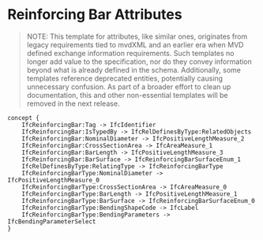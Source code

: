 Reinforcing Bar Attributes
==========================

> NOTE: This template for attributes, like similar ones, originates from legacy requirements tied to mvdXML and an earlier era when MVD defined exchange information requirements. Such templates no longer add value to the specification, nor do they convey information beyond what is already defined in the schema. Additionally, some templates reference deprecated entities, potentially causing unnecessary confusion.
As part of a broader effort to clean up documentation, this and other non-essential templates will be removed in the next release.

```
concept {
    IfcReinforcingBar:Tag -> IfcIdentifier
    IfcReinforcingBar:IsTypedBy -> IfcRelDefinesByType:RelatedObjects
    IfcReinforcingBar:NominalDiameter -> IfcPositiveLengthMeasure_2
    IfcReinforcingBar:CrossSectionArea -> IfcAreaMeasure_1
    IfcReinforcingBar:BarLength -> IfcPositiveLengthMeasure_3
    IfcReinforcingBar:BarSurface -> IfcReinforcingBarSurfaceEnum_1
    IfcRelDefinesByType:RelatingType -> IfcReinforcingBarType
    IfcReinforcingBarType:NominalDiameter -> IfcPositiveLengthMeasure_0
    IfcReinforcingBarType:CrossSectionArea -> IfcAreaMeasure_0
    IfcReinforcingBarType:BarLength -> IfcPositiveLengthMeasure_1
    IfcReinforcingBarType:BarSurface -> IfcReinforcingBarSurfaceEnum_0
    IfcReinforcingBarType:BendingShapeCode -> IfcLabel
    IfcReinforcingBarType:BendingParameters -> IfcBendingParameterSelect
}
```
